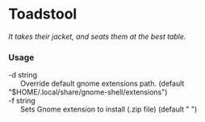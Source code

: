 # Toadstool 

_It takes their jacket, and seats them at the best table._

### Usage

-d string  
&nbsp;&nbsp;&nbsp;&nbsp;&nbsp; Override default gnome extensions path. (default "$HOME/.local/share/gnome-shell/extensions")  
-f string  
&nbsp;&nbsp;&nbsp;&nbsp;&nbsp; Sets Gnome extension to install (.zip file) (default " ")
